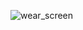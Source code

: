![wear_screen](https://github.com/doyoon530/gyro_wear/assets/150874253/05c65b13-076b-4fee-8653-450edbd3347d)
